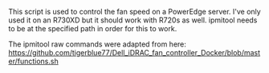 This script is used to control the fan speed on a PowerEdge server. I've only used it on an R730XD but it should work with R720s as well. 
ipmitool needs to be at the specified path in order for this to work.

The ipmitool raw commands were adapted from here: https://github.com/tigerblue77/Dell_iDRAC_fan_controller_Docker/blob/master/functions.sh
